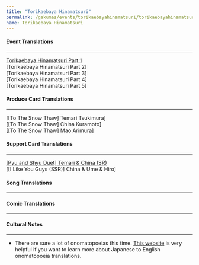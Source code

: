 ```yaml
---
title: "Torikaebaya Hinamatsuri"
permalink: /gakumas/events/torikaebayahinamatsuri/torikaebayahinamatsuri
name: Torikaebaya Hinamatsuri
---
```

<!--<img src="/assets/images/events/valentineconcerto/valentineconcerto_main.png" width="400">-->

#### Event Translations
----
[Torikaebaya Hinamatsuri Part 1](/gakumas/events/torikaebayahinamatsuri/torikaebayahinamatsuri_pt1)<br />
[Torikaebaya Hinamatsuri Part 2]<br />
[Torikaebaya Hinamatsuri Part 3]<br />
[Torikaebaya Hinamatsuri Part 4]<br />
[Torikaebaya Hinamatsuri Part 5]
#### Produce Card Translations
----
[[To The Snow Thaw] Temari Tsukimura]<br />
[[To The Snow Thaw] China Kuramoto]<br />
[[To The Snow Thaw] Mao Arimura]
#### Support Card Translations
----
[[Pyu and Shyu Duet] Temari & China (SR)](/gakumas/supportcards/pyuandshyuduet)<br />
[[I Like You Guys (SSR)] China & Ume & Hiro]<br />

#### Song Translations
----

#### Comic Translations
----

#### Cultural Notes
----
+ There are sure a lot of onomatopoeias this time. [This website](https://thejadednetwork.com/sfx/index/a/) is very helpful if you want to learn more about Japanese to English onomatopoeia translations.